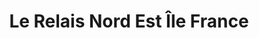 ---
title: "Le Relais Nord Est Île France"
url: /chateau-thierry/le-relais-nord-est-ile-france/
shop: magasin de variétés
---